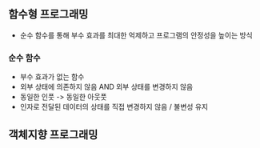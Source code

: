 ## 함수형 프로그래밍

- 순수 함수를 통해 부수 효과를 최대한 억제하고 프로그램의 안정성을 높이는 방식

### 순수 함수

- 부수 효과가 없는 함수
- 외부 상태에 의존하지 않음 AND 외부 상태를 변경하지 않음
- 동일한 인풋 -> 동일한 아웃풋
- 인자로 전달된 데이터의 상태를 직접 변경하지 않음 / 불변성 유지

## 객체지향 프로그래밍
